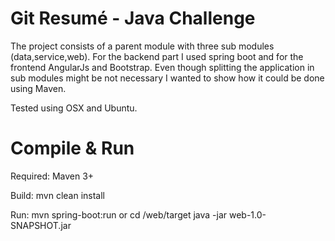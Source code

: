 Git Resumé - Java Challenge
=================
The project consists of a parent module with three sub modules (data,service,web).
For the backend part I used spring boot and for the frontend AngularJs and Bootstrap.
Even though splitting the application in sub modules might be not necessary I wanted to show how
it could be done using Maven.

Tested using OSX and Ubuntu.

Compile & Run
=======
Required: Maven 3+

Build:
mvn clean install

Run:
mvn spring-boot:run
or
cd /web/target
java -jar web-1.0-SNAPSHOT.jar

